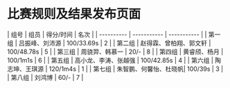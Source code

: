 # 比赛规则及结果发布页面

| 组号 | 组员 | 得分/时间 | 名次 |
| ---------- | ----------- | ----------- |
| 第一组 | 吕振峰、刘沛源 | 100/33.69s | 2 |
| 第二组 | 赵得霖、曾柏翔、郭文轩 | 100/48.78s | 5 | 
| 第三组 | 周骁羿、韩慕一 | 20/- | 8 |
| 第四组 | 黄睿颀、杨月 | 100/1m1s | 6 |
| 第五组 | 高小龙、李涛、张越强 | 100/42.85s | 4 |
| 第六组 | 陶志坤、王琪源 | 120/1m4s | 1 |
| 第七组 | 朱智鹏、何馨怡、杜晓帆| 100/39s | 3 |
| 第八组 | 刘鸿博 | 60/- | 7 |
